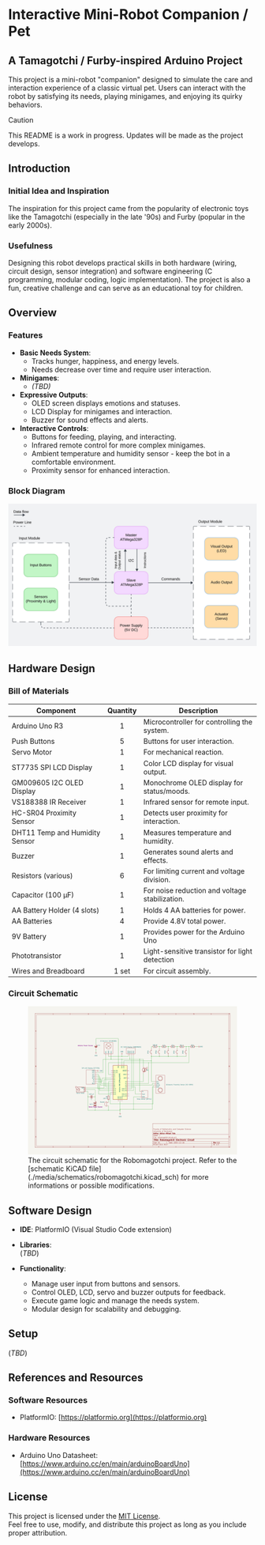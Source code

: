 # **Interactive Mini-Robot Companion / Pet**
## A Tamagotchi / Furby-inspired Arduino Project  

This project is a mini-robot "companion" designed to simulate the care and interaction experience of a classic virtual pet. Users can interact with the robot by satisfying its needs, playing minigames, and enjoying its quirky behaviors.

> [!CAUTION]
> This README is a work in progress. Updates will be made as the project develops.

## **Introduction**

### **Initial Idea and Inspiration**  
The inspiration for this project came from the popularity of electronic toys like the Tamagotchi (especially in the late '90s) and Furby (popular in the early 2000s).  

### **Usefulness**  
Designing this robot develops practical skills in both hardware (wiring, circuit design, sensor integration) and software engineering (C programming, modular coding, logic implementation). The project is also a fun, creative challenge and can serve as an educational toy for children.

## **Overview**

### **Features**
- **Basic Needs System**:
  - Tracks hunger, happiness, and energy levels.
  - Needs decrease over time and require user interaction.  
- **Minigames**:
  - *(TBD)*
- **Expressive Outputs**:
  - OLED screen displays emotions and statuses.
  - LCD Display for minigames and interaction.
  - Buzzer for sound effects and alerts.  
- **Interactive Controls**:
  - Buttons for feeding, playing, and interacting.
  - Infrared remote control for more complex minigames.
  - Ambient temperature and humidity sensor - keep the bot in a comfortable environment.
  - Proximity sensor for enhanced interaction.

### **Block Diagram**  
![block diagram](./media/schematics/block_diagram.jpg)

## **Hardware Design**

### **Bill of Materials**  

| Component                      | Quantity | Description                                     |
|--------------------------------|:--------:|------------------------------------------------ |
| Arduino Uno R3                 |    1     | Microcontroller for controlling the system.     |
| Push Buttons                   |    5     | Buttons for user interaction.                   |
| Servo Motor                    |    1     | For mechanical reaction.                        |
| ST7735 SPI LCD Display         |    1     | Color LCD display for visual output.            |
| GM009605 I2C OLED Display      |    1     | Monochrome OLED display for status/moods.       |
| VS188388 IR Receiver           |    1     | Infrared sensor for remote input.               |
| HC-SR04 Proximity Sensor       |    1     | Detects user proximity for interaction.         |
| DHT11 Temp and Humidity Sensor |    1     | Measures temperature and humidity.              |
| Buzzer                         |    1     | Generates sound alerts and effects.             |
| Resistors (various)            |    6     | For limiting current and voltage division.      |
| Capacitor (100 µF)             |    1     | For noise reduction and voltage stabilization.   |
| AA Battery Holder (4 slots)    |    1     | Holds 4 AA batteries for power.                 |
| AA Batteries                   |    4     | Provide 4.8V total power.                      |
| 9V Battery                     |    1     | Provides power for the Arduino Uno             |
| Phototransistor                |    1     | Light-sensitive transistor for light detection |
| Wires and Breadboard           |    1 set | For circuit assembly.                          |

### **Circuit Schematic**
<figure>
  <img src="./media/schematics/kicad_schematic.png" alt="circuit schematic image">
  <figcaption>The circuit schematic for the Robomagotchi project. Refer to the [schematic KiCAD file](./media/schematics/robomagotchi.kicad_sch) for more informations or possible modifications. </figcaption>
</figure>

## **Software Design**  
- **IDE**: PlatformIO (Visual Studio Code extension)  

- **Libraries**:  
  (*TBD*)  

- **Functionality**:  
  - Manage user input from buttons and sensors.
  - Control OLED, LCD, servo and buzzer outputs for feedback.
  - Execute game logic and manage the needs system.  
  - Modular design for scalability and debugging.

## **Setup**  
(*TBD*)

## **References and Resources**  
### **Software Resources**  
- PlatformIO: [https://platformio.org](https://platformio.org)

### **Hardware Resources**  
- Arduino Uno Datasheet: [https://www.arduino.cc/en/main/arduinoBoardUno](https://www.arduino.cc/en/main/arduinoBoardUno)

## License
This project is licensed under the [MIT License](LICENSE).  
Feel free to use, modify, and distribute this project as long as you include proper attribution.



